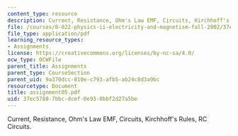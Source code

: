 ```yaml
---
content_type: resource
description: Current, Resistance, Ohm's Law EMF, Circuits, Kirchhoff's Rules, RC Circuits.
file: /courses/8-022-physics-ii-electricity-and-magnetism-fall-2002/37ec57887bbcdcef0e930bbf2d27a5be_assignment05.pdf
file_type: application/pdf
learning_resource_types:
- Assignments
license: https://creativecommons.org/licenses/by-nc-sa/4.0/
ocw_type: OCWFile
parent_title: Assignments
parent_type: CourseSection
parent_uid: 9a370dcc-010e-c793-afb5-ab24c8d3a9bc
resourcetype: Document
title: assignment05.pdf
uid: 37ec5788-7bbc-dcef-0e93-0bbf2d27a5be
---
```

Current, Resistance, Ohm's Law EMF, Circuits, Kirchhoff's Rules, RC Circuits.